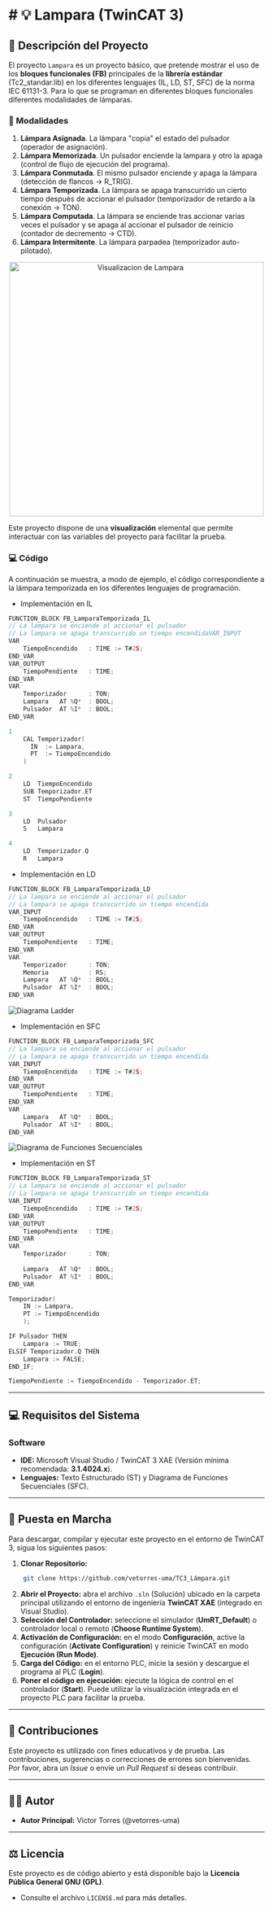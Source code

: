 # # 💡 Lampara (TwinCAT 3)

## 📝 Descripción del Proyecto

El proyecto `Lampara` es un proyecto básico, que pretende mostrar el uso de los **bloques funcionales (FB)** principales de la **librería estándar** (Tc2_standar.lib) en los diferentes lenguajes (IL, LD, ST, SFC) de la norma IEC 61131-3. Para lo que se programan en diferentes bloques funcionales diferentes modalidades de lámparas.

### 🔢 Modalidades

1. **Lámpara Asignada**. La lámpara "copia" el estado del pulsador (operador de asignación).
1. **Lámpara Memorizada**. Un pulsador enciende la lampara y otro la apaga (control de flujo de ejecución del programa).
1. **Lámpara Conmutada**. El mismo pulsador enciende y apaga la lámpara (detección de flancos → R_TRIG).
1. **Lámpara Temporizada**. La lámpara se apaga transcurrido un cierto tiempo después de accionar el pulsador (temporizador de retardo a la conexión → TON).
1. **Lámpara Computada**. La lámpara se enciende tras accionar varias veces el pulsador y se apaga al accionar el pulsador de reinicio (contador de decremento → CTD).
1. **Lámpara Intermitente**. La lámpara parpadea (temporizador auto-pilotado).

<p align="center">
  <img src="assets/VISU_Lampara.png" alt="Visualizacion de Lampara" width="500"/>
</p>

Este proyecto dispone de una  **visualización** elemental que permite interactuar con las variables del proyecto para facilitar la prueba.

### 💻 Código

A continuación se muestra, a modo de ejemplo, el código correspondiente a la lámpara temporizada en los diferentes lenguajes de programación.

- Implementación en IL

```C
FUNCTION_BLOCK FB_LamparaTemporizada_IL
// La lampara se enciende al accionar el pulsador
// La lampara se apaga transcurrido un tiempo encendidaVAR_INPUT
VAR
    TiempoEncendido   : TIME := T#2S;
END_VAR
VAR_OUTPUT
    TiempoPendiente   : TIME;
END_VAR
VAR
    Temporizador      : TON;
    Lampara   AT %Q*  : BOOL;
    Pulsador  AT %I*  : BOOL;
END_VAR

1
    CAL Temporizador(
      IN  := Lampara,
      PT  := TiempoEncendido
    )

2
    LD  TiempoEncendido
    SUB Temporizador.ET
    ST  TiempoPendiente

3
    LD  Pulsador
    S   Lampara

4
    LD  Temporizador.Q
    R   Lampara
```

- Implementación en LD

```C
FUNCTION_BLOCK FB_LamparaTemporizada_LD
// La lampara se enciende al accionar el pulsador
// La lampara se apaga transcurrido un tiempo encendida
VAR_INPUT
    TiempoEncendido   : TIME := T#2S;
END_VAR
VAR_OUTPUT
    TiempoPendiente   : TIME;
END_VAR
VAR
    Temporizador      : TON;
    Memoria           : RS;
    Lampara   AT %Q*  : BOOL;
    Pulsador  AT %I*  : BOOL;
END_VAR
```

![Diagrama Ladder](assets/FB_LamparaTemporizada_LD.png)

- Implementación en SFC

```C
FUNCTION_BLOCK FB_LamparaTemporizada_SFC
// La lampara se enciende al accionar el pulsador
// La lampara se apaga transcurrido un tiempo encendida
VAR_INPUT
    TiempoEncendido   : TIME := T#2S;
END_VAR
VAR_OUTPUT
    TiempoPendiente   : TIME;
END_VAR
VAR
    Lampara   AT %Q*  : BOOL;
    Pulsador  AT %I*  : BOOL;
END_VAR
```

![Diagrama de Funciones Secuenciales](assets/FB_LamparaTemporizada_SFC.png)

- Implementación en ST

```C
FUNCTION_BLOCK FB_LamparaTemporizada_ST
// La lampara se enciende al accionar el pulsador
// La lampara se apaga transcurrido un tiempo encendida
VAR_INPUT
    TiempoEncendido   : TIME := T#2S;
END_VAR
VAR_OUTPUT
    TiempoPendiente   : TIME;
END_VAR
VAR
    Temporizador      : TON;
    
    Lampara   AT %Q*  : BOOL;
    Pulsador  AT %I*  : BOOL;
END_VAR

Temporizador(
    IN := Lampara, 
    PT := TiempoEncendido
    );

IF Pulsador THEN
    Lampara := TRUE;
ELSIF Temporizador.Q THEN
    Lampara := FALSE;
END_IF;

TiempoPendiente := TiempoEncendido - Temporizador.ET;
```

---

## 💻 Requisitos del Sistema

### Software

- **IDE:** Microsoft Visual Studio / TwinCAT 3 XAE (Versión mínima recomendada: **3.1.4024.x**).
- **Lenguajes:** Texto Estructurado (ST) y Diagrama de Funciones Secuenciales (SFC).

---

## 🚀 Puesta en Marcha

Para descargar, compilar y ejecutar este proyecto en el entorno de TwinCAT 3, sigua los siguientes pasos:

1. **Clonar Repositorio:**

```bash
    git clone https://github.com/vetorres-uma/TC3_Lámpara.git
```

2. **Abrir el Proyecto:** abra el archivo `.sln` (Solución) ubicado en la carpeta principal utilizando el entorno de ingeniería **TwinCAT XAE** (integrado en Visual Studio).
1. **Selección del Controlador:** seleccione el simulador (**UmRT_Default**) o controlador local o remoto (**Choose Runtime System**).
1. **Activación de Configuración:** en el modo **Configuración**, active la configuración (**Activate Configuration**) y reinicie TwinCAT en modo **Ejecución (Run Mode)**.
1. **Carga del Código:** en el entorno PLC, inicie la sesión y descargue el programa al PLC (**Login**).
1. **Poner el código en ejecución:** ejecute la lógica de control en el controlador (**Start**). Puede utilizar la visualización integrada en el proyecto PLC para facilitar la prueba.

---

## 🤝 Contribuciones

Este proyecto es utilizado con fines educativos y de prueba. Las contribuciones, sugerencias o correcciones de errores son bienvenidas. Por favor, abra un *Issue* o envíe un *Pull Request* si deseas contribuir.

---

## 🧑‍💻 Autor

- **Autor Principal:** Victor Torres (@vetorres-uma)

---

## ⚖️ Licencia

Este proyecto es de código abierto y está disponible bajo la **Licencia Pública General GNU (GPL)**.

- Consulte el archivo `LICENSE.md` para más detalles.
  
